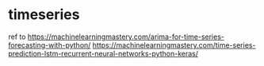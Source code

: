 # timeseries

ref to 
https://machinelearningmastery.com/arima-for-time-series-forecasting-with-python/
https://machinelearningmastery.com/time-series-prediction-lstm-recurrent-neural-networks-python-keras/
